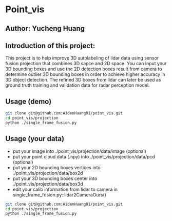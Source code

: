 # Point_vis
## Author: Yucheng Huang

## Introduction of this project:
This project is to help improve 3D autolabeling of lidar data using sensor 
fusion projection that combines 3D sapce and 2D space. You can input your 
3D bounding boxes and use the 2D detection boxes result from camera to 
determine outlier 3D bounding boxes in order to achieve higher accuracy in 
3D object detection. The refined 3D boxes from lidar can later be used as 
ground truth training and validation data for radar perception model.

## Usage (demo)
```bash
git clone git@github.com:AidenHuang01/point_vis.git
cd point_vis/projection
python ./single_frame_fusion.py
```

## Usage (your data)
* put your image into ./point_vis/projection/data/image (optional)
* put your point cloud data (.npy) into ./point_vis/projection/data/pcd (optional)
* put your 2D bounding boxes vertices into ./point_vis/projection/data/box2d
* put your 3D bounding boxes center into ./point_vis/projection/data/box3d
* edit your calib information from lidar to camera in single_frame_fusion.py::lidar2CameraOurs()  
  
```bash
git clone git@github.com:AidenHuang01/point_vis.git
cd point_vis/projection
python ./single_frame_fusion.py
```